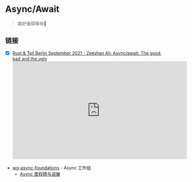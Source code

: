 # Async/Await

> 美好值得等待🧐

## 链接

- [x] [Rust & Tell Berlin September 2021 - Zeeshan Ali: Async/await: The good, bad and the ugly](https://youtu.be/x9D4pY-fkV0)
    <iframe width="560" height="315" src="https://www.youtube.com/embed/x9D4pY-fkV0?controls=0" title="YouTube video player" frameborder="0" allow="accelerometer; autoplay; clipboard-write; encrypted-media; gyroscope; picture-in-picture" allowfullscreen></iframe>

- [wg-async-foundations](https://rust-lang.github.io/wg-async-foundations/) - Async 工作组
    - [Async 里程碑与进展](https://rust-lang.github.io/async-fundamentals-initiative/)